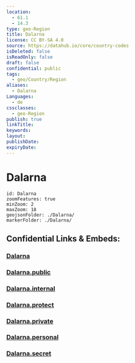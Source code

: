 ```yaml
---
location:
  - 61.1
  - 14.3
type: geo-Region
title: Dalarna
license: CC BY-SA 4.0
source: https://datahub.io/core/country-codes
isDeleted: false
isReadOnly: false
draft: false
confidential: public
tags:
  - geo/Country/Region
aliases:
  - Dalarna
Languages:
  - de
cssclasses:
  - geo-Region
publish: true
linkTitle:
keywords:
layout:
publishDate:
expiryDate:
---
```


# Dalarna

```leaflet
id: Dalarna
zoomFeatures: true 
minZoom: 2 
maxZoom: 18
geojsonFolder: ./Dalarna/
markerFolder: ./Dalarna/
```


## Confidential Links & Embeds: 

### [Dalarna](/_Standards/Earth/Continent/Europe/Europe~North/Sweden/Provinces~Sweden/Dalarna.md) 

### [Dalarna.public](/_public/Earth/Continent/Europe/Europe~North/Sweden/Provinces~Sweden/Dalarna.public.md) 

### [Dalarna.internal](/_internal/Earth/Continent/Europe/Europe~North/Sweden/Provinces~Sweden/Dalarna.internal.md) 

### [Dalarna.protect](/_protect/Earth/Continent/Europe/Europe~North/Sweden/Provinces~Sweden/Dalarna.protect.md) 

### [Dalarna.private](/_private/Earth/Continent/Europe/Europe~North/Sweden/Provinces~Sweden/Dalarna.private.md) 

### [Dalarna.personal](/_personal/Earth/Continent/Europe/Europe~North/Sweden/Provinces~Sweden/Dalarna.personal.md) 

### [Dalarna.secret](/_secret/Earth/Continent/Europe/Europe~North/Sweden/Provinces~Sweden/Dalarna.secret.md)

